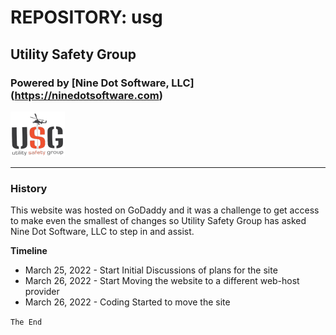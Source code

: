 # REPOSITORY: usg
## Utility Safety Group

### Powered by [Nine Dot Software, LLC] (https://ninedotsoftware.com)

![Utility Safety Group Logo](images/logo72x72.png)

---

### History
This website was hosted on GoDaddy and it was a challenge to get access to make
even the smallest of changes so Utility Safety Group has asked Nine Dot Software, LLC
to step in and assist.

**Timeline**
- March 25, 2022 - Start Initial Discussions of plans for the site
- March 26, 2022 - Start Moving the website to a different web-host provider
- March 26, 2022 - Coding Started to move the site

`The End`
